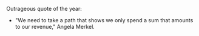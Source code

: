 Outrageous quote of the year:

  * "We need to take a path that shows we only spend a sum that amounts to our revenue," Angela Merkel.